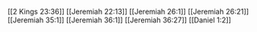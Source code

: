 [[2 Kings 23:36]]
[[Jeremiah 22:13]]
[[Jeremiah 26:1]]
[[Jeremiah 26:21]]
[[Jeremiah 35:1]]
[[Jeremiah 36:1]]
[[Jeremiah 36:27]]
[[Daniel 1:2]]
